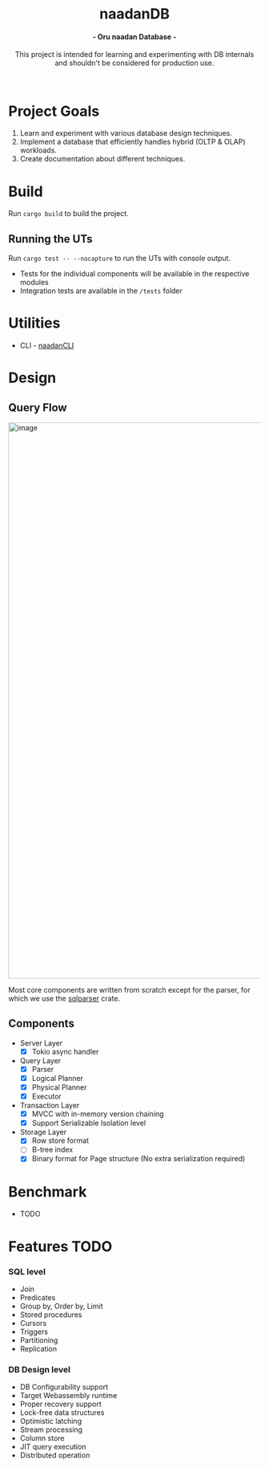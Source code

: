 <h1 align="center">
naadanDB
</h1>
<h4 align="center">
  - Oru naadan Database -
  <br>
</h4>
<p align="center"> This project is intended for learning and experimenting with DB internals and shouldn't be considered for production use. </p>

<br>
  
# Project Goals
1. Learn and experiment with various database design techniques.
2. Implement a database that efficiently handles hybrid (OLTP & OLAP) workloads.
3. Create documentation about different techniques.

# Build

Run `cargo build` to build the project.

## Running the UTs

Run `cargo test -- --nocapture` to run the UTs with console output.

- Tests for the individual components will be available in the respective modules
- Integration tests are available in the `/tests` folder

# Utilities

- CLI - [naadanCLI](https://github.com/nmbr7/naadanCLI)

# Design

## Query Flow

<img width="1108" alt="image" src="https://github.com/nmbr7/naadanDB/assets/19748270/93520ffe-a20c-4219-beab-b0b517061650">

Most core components are written from scratch except for the parser, for which we use the [sqlparser](https://crates.io/crates/sqlparser) crate.

## Components

- Server Layer
  - [x] Tokio async handler
- Query Layer
  - [x] Parser
  - [x] Logical Planner
  - [x] Physical Planner
  - [x] Executor
- Transaction Layer
  - [x] MVCC with in-memory version chaining
  - [x] Support Serializable Isolation level
- Storage Layer
  - [x] Row store format
  - [ ] B-tree index
  - [x] Binary format for Page structure (No extra serialization required)

# Benchmark

- TODO

# Features TODO

### SQL level

- Join
- Predicates
- Group by, Order by, Limit
- Stored procedures
- Cursors
- Triggers
- Partitioning
- Replication

### DB Design level

- DB Configurability support
- Target Webassembly runtime
- Proper recovery support
- Lock-free data structures
- Optimistic latching
- Stream processing
- Column store
- JIT query execution
- Distributed operation
